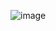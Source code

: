 ![image](https://user-images.githubusercontent.com/68704550/229251400-1907a649-7a13-4ee3-98ec-4b0a25301825.png)

